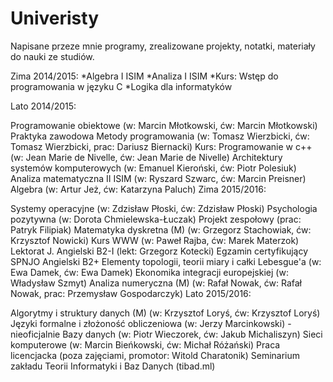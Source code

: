 # Univeristy
Napisane przeze mnie programy, zrealizowane projekty, notatki, materiały do nauki ze studiów.

Zima 2014/2015:
*Algebra I ISIM 
*Analiza I ISIM 
*Kurs: Wstęp do programowania w języku C
*Logika dla informatyków 

Lato 2014/2015:

Programowanie obiektowe (w: Marcin Młotkowski, ćw: Marcin Młotkowski)
Praktyka zawodowa
Metody programowania (w: Tomasz Wierzbicki, ćw: Tomasz Wierzbicki, prac: Dariusz Biernacki)
Kurs: Programowanie w c++ (w: Jean Marie de Nivelle, ćw: Jean Marie de Nivelle)
Architektury systemów komputerowych (w: Emanuel Kieroński, ćw: Piotr Polesiuk)
Analiza matematyczna II ISIM (w: Ryszard Szwarc, ćw: Marcin Preisner)
Algebra (w: Artur Jeż, ćw: Katarzyna Paluch)
Zima 2015/2016:

Systemy operacyjne (w: Zdzisław Płoski, ćw: Zdzisław Płoski)
Psychologia pozytywna (w: Dorota Chmielewska-Łuczak)
Projekt zespołowy (prac: Patryk Filipiak)
Matematyka dyskretna (M) (w: Grzegorz Stachowiak, ćw: Krzysztof Nowicki)
Kurs WWW (w: Paweł Rajba, ćw: Marek Materzok)
Lektorat J. Angielski B2-I (lekt: Grzegorz Kotecki)
Egzamin certyfikujący SPNJO Angielski B2+
Elementy topologii, teorii miary i całki Lebesgue'a (w: Ewa Damek, ćw: Ewa Damek)
Ekonomika integracji europejskiej (w: Władysław Szmyt)
Analiza numeryczna (M) (w: Rafał Nowak, ćw: Rafał Nowak, prac: Przemysław Gospodarczyk)
Lato 2015/2016:

Algorytmy i struktury danych (M) (w: Krzysztof Loryś, ćw: Krzysztof Loryś)
Języki formalne i złożoność obliczeniowa (w: Jerzy Marcinkowski) - nieoficjalnie
Bazy danych (w: Piotr Wieczorek, ćw: Jakub Michaliszyn)
Sieci komputerowe (w: Marcin Bieńkowski, ćw: Michał Różański)
Praca licencjacka (poza zajęciami, promotor: Witold Charatonik)
Seminarium zakładu Teorii Informatyki i Baz Danych (tibad.ml)
